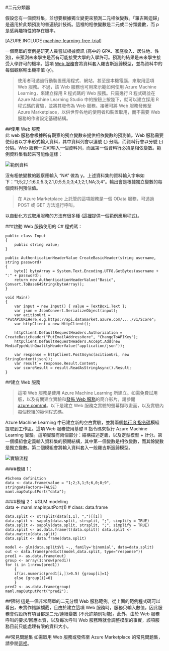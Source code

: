 <properties 
	pageTitle="二元分類器 |Microsoft Azure" 
	description="二元分類器" 
	services="machine-learning" 
	documentationCenter="" 
	authors="jaymathe" 
	manager="jhubbard" 
	editor="cgronlun"/>

<tags 
	ms.service="machine-learning" 
	ms.workload="data-services" 
	ms.tgt_pltfrm="na" 
	ms.devlang="na" 
	ms.topic="article" 
	ms.date="09/14/2016" 
	ms.author="jaymathe"/>



#二元分類器

假設您有一個資料集，並想要根據獨立變更來預測二元相依變數。「羅吉斯迴歸」是適用於此類預測的普遍統計技術。這裡的相依變數是二元或二分類變數，而 p 是感興趣特性的存在機率。


[AZURE.INCLUDE [machine-learning-free-trial](../../includes/machine-learning-free-trial.md)]

一個簡單的案例是研究人員嘗試根據資訊 (高中的 GPA、家庭收入、居住地、性別)，來預測未來學生是否有可能接受大學的入學許可。預測的結果是未來學生接受入學許可的機率。這項 [Web 服務](https://datamarket.azure.com/dataset/aml_labs/log_regression)會將資料套入羅吉斯迴歸模型，並為資料中的每個觀察輸出機率值 (y)。
  
>使用者可透過行動裝置應用程式、網站，甚至是本機電腦，來取用這項 Web 服務。不過，該 Web 服務也可用來示範如何使用 Azure Machine Learning，來建立採用 R 程式碼的 Web 服務。只需幾行 R 程式碼並在 Azure Machine Learning Studio 中的按鈕上按幾下，就可以建立採用 R 程式碼的實驗，並將其發佈為 Web 服務。接著可將 Web 服務發佈至 Azure Marketplace，以供世界各地的使用者和裝置取用，而不需要 Web 服務的作者設定基礎結構。
  

##使用 Web 服務  
此 web 服務會根據所有觀察的獨立變數來提供相依變數的預測值。Web 服務需要使用者以字串形式輸入資料，其中資料列會以逗號 (,) 分隔，而資料行會以分號 (;) 分隔。Web 服務一次可輸入一個資料列，而且第一個資料行必須是相依變數。範例資料集看起來可能像這樣：

![範例資料][1]

沒有相依變數的觀察應輸入 “NA” 做為 y。上述資料集的資料輸入字串如下：“1;5;2,1;1;6,0;5.3;2.1,0;5;5,0;3;4,1;2;1,NA;3;4”。輸出會是根據獨立變數的每個資料列預估值。

>在 Azure Marketplace 上託管的這項服務是一個 OData 服務，可透過 POST 或 GET 方法進行呼叫。

以自動化方式取用服務的方法有很多種 ([這裡](http://microsoftazuremachinelearning.azurewebsites.net/BinaryClassifier.aspx)提供一個範例應用程式)。

###啟動 Web 服務使用的 C# 程式碼：

	public class Input
	{
   		public string value;
	}

	public AuthenticationHeaderValue CreateBasicHeader(string username, string password)
	{
		byte[] byteArray = System.Text.Encoding.UTF8.GetBytes(username + ":" + password);
		return new AuthenticationHeaderValue("Basic", Convert.ToBase64String(byteArray));
	}
	
	void Main()
	{
		var input = new Input() { value = TextBox1.Text };
		var json = JsonConvert.SerializeObject(input);
		var acitionUri = "PutAPIURLHere,e.g.https://api.datamarket.azure.com/..../v1/Score";
		var httpClient = new HttpClient();
	
		httpClient.DefaultRequestHeaders.Authorization = CreateBasicHeader("PutEmailAddressHere", "ChangeToAPIKey");
		httpClient.DefaultRequestHeaders.Accept.Add(new MediaTypeWithQualityHeaderValue("application/json"));
	
		var response = httpClient.PostAsync(acitionUri, new StringContent(json));
		var result = response.Result.Content;
		var scoreResult = result.ReadAsStringAsync().Result;
	}


##建立 Web 服務  
>這項 Web 服務是使用 Azure Machine Learning 所建立。如需免費試用版，以及有關建立實驗和[發佈 Web 服務](machine-learning-publish-a-machine-learning-web-service.md)的簡介影片，請參閱 [azure.com/ml](http://azure.com/ml)。以下是建立 Web 服務之實驗的螢幕擷取畫面，以及實驗內每個模組的範例程式碼。

Azure Machine Learning 中已建立新的空白實驗，並將兩個[執行 R 指令碼][execute-r-script]模組提取到工作區。這項 Web 服務使用基礎 R 指令碼來執行 Azure Machine Learning 實驗。這項實驗有兩個部分：結構描述定義，以及定型模型 + 計分。第一個模組會定義輸入資料集的預期結構，其中第一個變數是相依變數，而其餘變數是獨立變數。第二個模組會將輸入資料套入一般羅吉斯迴歸模型。

![實驗流程][2]

####模組 1：

	#Schema definition  
	data <- data.frame(value = "1;2;3,1;5;6,0;8;9", stringsAsFactors=FALSE) 
	maml.mapOutputPort("data");  

####模組 2：
	#GLM modeling   
	data <- maml.mapInputPort(1) # class: data.frame  
	
	data.split <- strsplit(data[1,1], ",")[[1]] 
	data.split <- sapply(data.split, strsplit, ";", simplify = TRUE) 
	data.split <- sapply(data.split, strsplit, ";", simplify = TRUE) 
	data.split <- as.data.frame(t(data.split)) data.split <- 
	data.matrix(data.split) 
	data.split <- data.frame(data.split) 
	
	model <- glm(data.split$V1 ~., family='binomial', data=data.split)  
	out <- data.frame(predict(model,data.split, type="response")) 
	pred1 <- as.data.frame(out) 
	group <- array(1:nrow(pred1)) 
	for (i in 1:nrow(pred1))  
		{
		if(as.numeric(pred1[i,])>0.5) {group[i]=1} 
		else {group[i]=0}
		} 
	pred2 <- as.data.frame(group) 
	maml.mapOutputPort("pred2");  


##限制
這是一個非常簡單的二元分類 Web 服務範例。從上面的範例程式碼可以看出，未實作錯誤攔截，且由於建立這項 Web 服務時，服務只輸入數值，因此服務會假設所有項目都是二元/連續變數 (不允許類別功能)。此外，由於 Web 服務呼叫的要求/回應本質，以及每次呼叫 Web 服務時就會調整模型的事實，該項服務目前只能處理有限的資料大小。

##常見問題集
如需取用 Web 服務或發佈至 Azure Marketplace 的常見問題集，請參閱[這裡](machine-learning-marketplace-faq.md)。

[1]: ./media/machine-learning-r-csharp-binary-classifier/binary1.png
[2]: ./media/machine-learning-r-csharp-binary-classifier/binary2.png


<!-- Module References -->
[execute-r-script]: https://msdn.microsoft.com/library/azure/30806023-392b-42e0-94d6-6b775a6e0fd5/
 

<!---HONumber=AcomDC_0921_2016-->